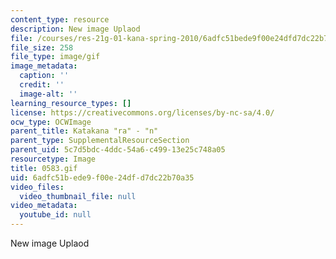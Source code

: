 ```yaml
---
content_type: resource
description: New image Uplaod
file: /courses/res-21g-01-kana-spring-2010/6adfc51bede9f00e24dfd7dc22b70a35_0583.gif
file_size: 258
file_type: image/gif
image_metadata:
  caption: ''
  credit: ''
  image-alt: ''
learning_resource_types: []
license: https://creativecommons.org/licenses/by-nc-sa/4.0/
ocw_type: OCWImage
parent_title: Katakana "ra" - "n"
parent_type: SupplementalResourceSection
parent_uid: 5c7d5bdc-4ddc-54a6-c499-13e25c748a05
resourcetype: Image
title: 0583.gif
uid: 6adfc51b-ede9-f00e-24df-d7dc22b70a35
video_files:
  video_thumbnail_file: null
video_metadata:
  youtube_id: null
---
```

New image Uplaod